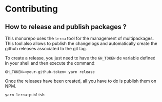 # Contributing

## How to release and publish packages ? 

This monorepo uses the `lerna` tool for the management of multipackages. This tool also allows to publish the changelogs and automatically create the github releases associated to the git tag.

To create a release, you just need to have the `GH_TOKEN` de variable defined in your shell and then execute the command:

```
GH_TOKEN=<your-github-token> yarn release
``` 

Once the releases have been created, all you have to do is publish them on NPM.

```
yarn lerna:publish
```
